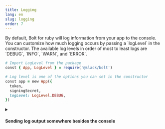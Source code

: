 ```yaml
---
title: Logging
lang: en
slug: logging
order: 7
---
```

<div class="primary-wrapper" markdown="1">
  <div class="section-description" markdown="1">
By default, Bolt for ruby will log information from your app to the console. You
can customize how much logging occurs by passing a `logLevel` in the
constructor. The available log levels in order of most to least logs are
`DEBUG`, `INFO`, `WARN`, and `ERROR`.
</div>

```ruby
# Import LogLevel from the package
const { App, LogLevel } = require('@slack/bolt')

# Log level is one of the options you can set in the constructor
const app = new App({
  token,
  signingSecret,
  logLevel: LogLevel.DEBUG,
})
```

<details class="secondary-wrapper" markdown="1">
  <summary class="section-head" markdown="0">
    <h4>Sending log output somewhere besides the console</h4>
  </summary>

<div class="details-content" markdown="1">

<div class="section-description" markdown="1">
If you want to send logs to somewhere besides the console or want more control over the logger, you can implement a custom logger. A custom logger must implement specific methods (known as the `Logger` interface):

| Method       | Parameters        | Return type |
|--------------|-------------------|-------------|
| `setLevel()` | `level: LogLevel` | `void`      |
| `getLevel()` | None              | `string` with value `error`, `warn`, `info`, or `debug`  |
| `setName()`  | `name: string`    | `void`      |
| `debug()`    | `...msgs: any[]`  | `void`      |
| `info()`     | `...msgs: any[]`  | `void`      |
| `warn()`     | `...msgs: any[]`  | `void`      |
| `error()`    | `...msgs: any[]`  | `void`      |

A very simple custom logger might ignore the name and level, and write all messages to a file.
</div>

```ruby
const { App } = require('@slack/bolt')
const { createWriteStream } = require('fs')
const logWritable = createWriteStream('/var/my_log_file') # Not shown: close this stream

const app = new App({
  token,
  signingSecret,
  # Creating a logger as a literal object. It's more likely that you'd create a class.
  logger: {
    debug(...msgs): { logWritable.write('debug: ' + JSON.stringify(msgs)) },
    info(...msgs): { logWritable.write('info: ' + JSON.stringify(msgs)) },
    warn(...msgs): { logWritable.write('warn: ' + JSON.stringify(msgs)) },
    error(...msgs): { logWritable.write('error: ' + JSON.stringify(msgs)) },
    setLevel(): { },
    setName(): { },
  },
})
```
</div>
</details>
